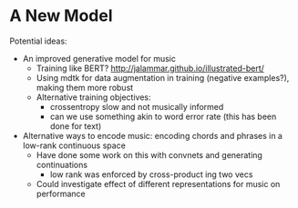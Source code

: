 
# A New Model

Potential ideas:

* An improved generative model for music
    * Training like BERT? <http://jalammar.github.io/illustrated-bert/>
    * Using mdtk for data augmentation in training (negative examples?), making them more robust
    * Alternative training objectives:
        * crossentropy slow and not musically informed
        * can we use something akin to word error rate (this has been done for text)
* Alternative ways to encode music: encoding chords and phrases in a low-rank continuous space
    * Have done some work on this with convnets and generating continuations
        * low rank was enforced by cross-product ing two vecs
    * Could investigate effect of different representations for music on performance

